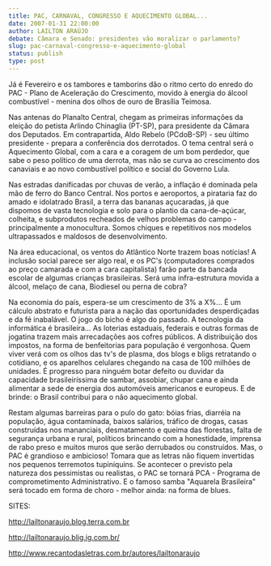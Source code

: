 ```yaml
---
title: PAC, CARNAVAL, CONGRESSO E AQUECIMENTO GLOBAL...
date: 2007-01-31 22:00:00
author: LAILTON ARAÚJO
debate: Câmara e Senado: presidentes vão moralizar o parlamento?
slug: pac-carnaval-congresso-e-aquecimento-global
status: publish 
type: post
---
```


  

Já é Fevereiro e os tambores e tamborins dão o ritmo certo do enredo do PAC - Plano de Aceleração do Crescimento, movido à energia do álcool combustível - menina dos olhos de ouro de Brasília Teimosa.   

  

Nas antenas do Planalto Central, chegam as primeiras informações da eleição do petista Arlindo Chinaglia (PT-SP), para presidente da Câmara dos Deputados. Em contrapartida, Aldo Rebelo (PCdoB-SP) - seu último presidente - prepara a conferência dos derrotados. O tema central será o Aquecimento Global, com a cara e a coragem de um bom perdedor, que sabe o peso político de uma derrota, mas não se curva ao crescimento dos canaviais e ao novo combustível político e social do Governo Lula.   

  

Nas estradas danificadas por chuvas de verão, a inflação é dominada pela mão de ferro do Banco Central. Nos portos e aeroportos, a pirataria faz do amado e idolatrado Brasil, a terra das bananas açucaradas, já que dispomos de vasta tecnologia e solo para o plantio da cana-de-açúcar, colheita, e subprodutos recheados de velhos problemas do campo - principalmente a monocultura. Somos chiques e repetitivos nos modelos ultrapassados e maldosos de desenvolvimento.   

  

Na área educacional, os ventos do Atlântico Norte trazem boas notícias! A inclusão social parece ser algo real, e os PC's (computadores comprados ao preço camarada e com a cara capitalista) farão parte da bancada escolar de algumas crianças brasileiras. Será uma infra-estrutura movida a álcool, melaço de cana, Biodiesel ou perna de cobra?   

  

Na economia do país, espera-se um crescimento de 3% a X%... É um cálculo abstrato e futurista para a nação das oportunidades desperdiçadas e da fé inabalável. O jogo do bicho é algo do passado. A tecnologia da informática é brasileira... As loterias estaduais, federais e outras formas de jogatina trazem mais arrecadações aos cofres públicos. A distribuição dos impostos, na forma de benfeitorias para população é vergonhosa. Quem viver verá com os olhos das tv's de plasma, dos blogs e bligs retratando o cotidiano, e os aparelhos celulares chegando na casa de 100 milhões de unidades. É progresso para ninguém botar defeito ou duvidar da capacidade brasileiríssima de sambar, assobiar, chupar cana e ainda alimentar a sede de energia dos automóveis americanos e europeus. E de brinde: o Brasil contribui para o não aquecimento global.  

  

Restam algumas barreiras para o pulo do gato: bóias frias, diarréia na população, água contaminada, baixos salários, tráfico de drogas, casas construídas nos mananciais, desmatamento e queima das florestas, falta de segurança urbana e rural, políticos brincando com a honestidade, imprensa de rabo preso e muitos muros que serão derrubados ou construídos. Mas, o PAC é grandioso e ambicioso! Tomara que as letras não fiquem invertidas nos pequenos terremotos tupiniquins. Se acontecer o previsto pela natureza dos pessimistas ou realistas, o PAC se tornará PCA - Programa de comprometimento Administrativo. E o famoso samba "Aquarela Brasileira" será tocado em forma de choro - melhor ainda: na forma de blues.  

  

SITES:  

http://lailtonaraujo.blog.terra.com.br  

http://lailtonaraujo.blig.ig.com.br/  

http://www.recantodasletras.com.br/autores/lailtonaraujo
